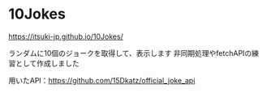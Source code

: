 # 10Jokes

https://itsuki-jp.github.io/10Jokes/

ランダムに10個のジョークを取得して、表示します
非同期処理やfetchAPIの練習として作成しました

用いたAPI：https://github.com/15Dkatz/official_joke_api
